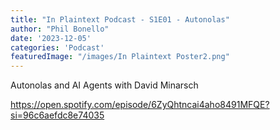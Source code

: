 ```yaml
---
title: "In Plaintext Podcast - S1E01 - Autonolas"
author: "Phil Bonello"
date: '2023-12-05'
categories: 'Podcast'
featuredImage: "/images/In Plaintext Poster2.png"
---
```

Autonolas and AI Agents with David Minarsch

https://open.spotify.com/episode/6ZyQhtncai4aho8491MFQE?si=96c6aefdc8e74035
